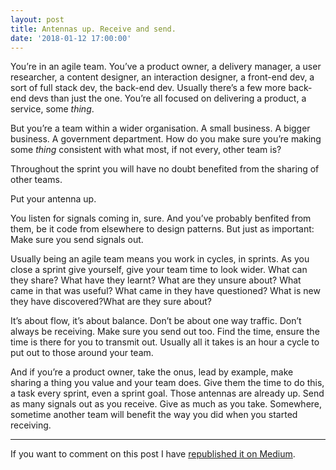 ```yaml
---
layout: post
title: Antennas up. Receive and send.
date: '2018-01-12 17:00:00'
---
```

You’re in an agile team. You’ve a product owner, a delivery manager, a user researcher, a content designer, an interaction designer, a front-end dev, a sort of full stack dev, the back-end dev. Usually there’s a few more back-end devs than just the one. You’re all focused on delivering a product, a service, some _thing_.

But you’re a team within a wider organisation. A small business. A bigger business. A government department. How do you make sure you’re making some _thing_ consistent with what most, if not every, other team is?

Throughout the sprint you will have no doubt benefited from the sharing of other teams.

Put your antenna up.

You listen for signals coming in, sure. And you’ve probably benfited from them, be it code from elsewhere to design patterns. But just as important: Make sure you send signals out.

Usually being an agile team means you work in cycles, in sprints. As you close a sprint give yourself, give your team time to look wider. What can they share? What have they learnt? What are they unsure about? What came in that was useful? What came in they have questioned? What is new they have discovered?What are they sure about?

It’s about flow, it’s about balance. Don’t be about one way traffic. Don’t always be receiving. Make sure you send out too. Find the time, ensure the time is there for you to transmit out. Usually all it takes is an hour a cycle to put out to those around your team.

And if you’re a product owner, take the onus, lead by example, make sharing a thing you value and your team does. Give them the time to do this, a task every sprint, even a sprint goal. Those antennas are already up. Send as many signals out as you receive. Give as much as you take. Somewhere, sometime another team will benefit the way you did when you started receiving.

---

If you want to comment on this post I have [republished it on Medium](https://medium.com/@ermlikeyeah/antennas-up-receive-and-send-ba77dce7af7a).
